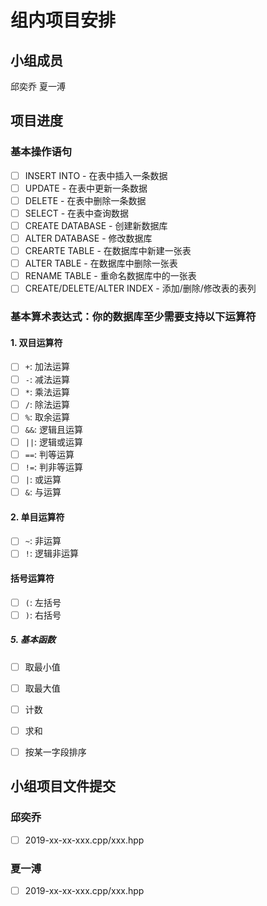# 组内项目安排

## 小组成员

邱奕乔 夏一溥
 
## 项目进度

### 基本操作语句

- [ ] INSERT INTO - 在表中插入一条数据  
- [ ] UPDATE - 在表中更新一条数据  
- [ ] DELETE - 在表中删除一条数据  
- [ ] SELECT - 在表中查询数据  
- [ ] CREATE DATABASE - 创建新数据库
- [ ] ALTER DATABASE - 修改数据库
- [ ] CREARTE TABLE - 在数据库中新建一张表  
- [ ] ALTER TABLE - 在数据库中删除一张表  
- [ ] RENAME TABLE - 重命名数据库中的一张表  
- [ ] CREATE/DELETE/ALTER INDEX - 添加/删除/修改表的表列  

### 基本算术表达式：你的数据库至少需要支持以下运算符

#### 1. 双目运算符

- [ ] `+`: 加法运算  
- [ ] `-`: 减法运算  
- [ ] `*`: 乘法运算  
- [ ] `/`: 除法运算  
- [ ] `%`: 取余运算  
- [ ] `&&`: 逻辑且运算  
- [ ] `||`: 逻辑或运算  
- [ ] `==`: 判等运算  
- [ ] `!=`: 判非等运算  
- [ ] `|`: 或运算  
- [ ] `&`: 与运算  
#### 2. 单目运算符  

- [ ] `~`: 非运算  
- [ ] `!`: 逻辑非运算  
#### 括号运算符

- [ ] `(`: 左括号  
- [ ] `)`: 右括号  

##### 5. 基本函数
- [ ] 取最小值  
- [ ] 取最大值  
- [ ] 计数  
- [ ] 求和  
- [ ] 按某一字段排序  

   

## 小组项目文件提交

### 邱奕乔

-[ ] 2019-xx-xx-xxx.cpp/xxx.hpp

### 夏一溥

-[ ] 2019-xx-xx-xxx.cpp/xxx.hpp

